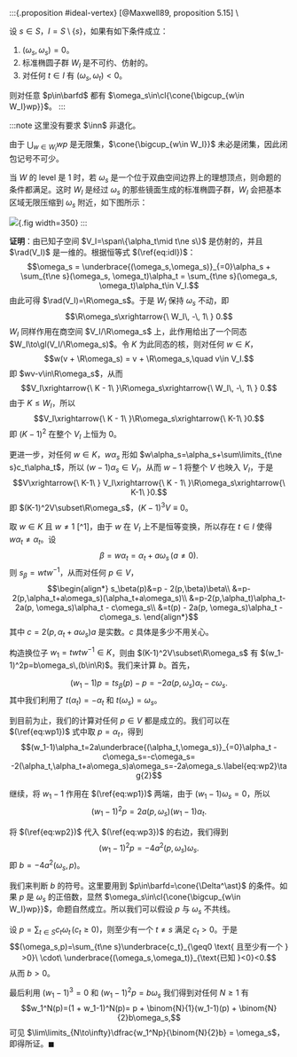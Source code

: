 
:::{.proposition #ideal-vertex}
[@Maxwell89, proposition 5.15] \

设 $s\in S$，$I=S\setminus\{s\}$，如果有如下条件成立：

1. $(\omega_s,\omega_s)=0$。
2. 标准椭圆子群 $W_I$ 是不可约、仿射的。
3. 对任何 $t\in I$ 有 $(\omega_s,\omega_t)<0$。

则对任意 $p\in\barfd$ 都有 $\omega_s\in\cl{\cone{\bigcup_{w\in W_I}wp}}$。
:::

:::note
这里没有要求 $\inn$ 非退化。

由于 $\bigcup_{w\in W_I}wp$ 是无限集，$\cone{\bigcup_{w\in W_I}}$ 未必是闭集，因此闭包记号不可少。

当 $W$ 的 level 是 1 时，若 $\omega_s$ 是一个位于双曲空间边界上的理想顶点，则命题的条件都满足。这时 $W_I$ 是经过 $\omega_s$ 的那些镜面生成的标准椭圆子群，$W_I$ 会把基本区域无限压缩到 $\omega_s$ 附近，如下图所示：

![](/images/coxeter/ideal-vertex.jpg){.fig width=350}
:::

**证明**：由已知子空间 $V_I=\span\{\alpha_t\mid t\ne s\}$ 是仿射的，并且 $\rad(V_I)$ 是一维的。根据恒等式 $(\ref{eq:idI})$：
$$\omega_s = \underbrace{(\omega_s,\omega_s)}_{=0}\alpha_s +  \sum_{t\ne s}(\omega_s, \omega_t)\alpha_t = \sum_{t\ne s}(\omega_s, \omega_t)\alpha_t\in V_I.$$
由此可得 $\rad(V_I)=\R\omega_s$。于是 $W_I$ 保持 $\omega_s$ 不动，即
$$\R\omega_s\xrightarrow{\ W_I\, -\, 1\ } 0.$$
$W_I$ 同样作用在商空间 $V_I/\R\omega_s$ 上，此作用给出了一个同态 $W_I\to\gl(V_I/\R\omega_s)$。令 $K$ 为此同态的核，则对任何 $w\in K$，
$$w(v + \R\omega_s) = v + \R\omega_s,\quad v\in V_I.$$
即 $wv-v\in\R\omega_s$，从而
$$V_I\xrightarrow{\ K - 1\ }\R\omega_s\xrightarrow{\ W_I\, -\, 1\ } 0.$$
由于 $K\leqslant W_I$，所以
$$V_I\xrightarrow{\ K - 1\ }\R\omega_s\xrightarrow{\ K-1\ }0.$$
即 $(K-1)^2$ 在整个 $V_I$ 上恒为 0。

更进一步，对任何 $w\in K$，$w\alpha_s$ 形如 $w\alpha_s=\alpha_s+\sum\limits_{t\ne s}c_t\alpha_t$，所以 $(w-1)\alpha_s\in V_I$，从而 $w-1$ 将整个 $V$ 也映入 $V_I$，于是
$$V\xrightarrow{\ K-1\ } V_I\xrightarrow{\ K - 1\ }\R\omega_s\xrightarrow{\ K-1\ }0.$$
即 $(K-1)^2V\subset\R\omega_s$，$(K-1)^3V\equiv0$。

取 $w\in K$ 且 $w\ne 1$ [^1]，由于 $w$ 在 $V_I$ 上不是恒等变换，所以存在 $t\in I$ 使得 $w\alpha_t\ne\alpha_t$。设
$$\beta = w\alpha_t=\alpha_t+a\omega_s\,(a\ne 0).$$
则 $s_\beta=wtw^{-1}$，从而对任何 $p\in V$，
$$\begin{align*}
s_\beta(p)&=p - 2(p,\beta)\beta\\
&=p-2(p,\alpha_t+a\omega_s)(\alpha_t+a\omega_s)\\
&=p-2(p,\alpha_t)\alpha_t- 2a(p, \omega_s)\alpha_t - c\omega_s\\
&=t(p) - 2a(p, \omega_s)\alpha_t - c\omega_s.
\end{align*}$$
其中 $c=2(p,\alpha_t+a\omega_s)a$ 是实数。$c$ 具体是多少不用关心。

构造换位子 $w_1=twtw^{-1}\in K$，则由 $(K-1)^2V\subset\R\omega_s$ 有 $(w_1-1)^2p=b\omega_s\,(b\in\R)$。我们来计算 $b$。首先，

$$(w_1-1)p=ts_\beta(p)-p=-2a(p,\omega_s)\alpha_t - c\omega_s.\label{eq:wp1}\tag{1}$$
其中我们利用了 $t(\alpha_t)=-\alpha_t$ 和 $t(\omega_s)=\omega_s$。

到目前为止，我们的计算对任何 $p\in V$ 都是成立的。我们可以在 $(\ref{eq:wp1})$ 式中取 $p=\alpha_t$，得到
$$(w_1-1)\alpha_t=2a\underbrace{(\alpha_t,\omega_s)}_{=0}\alpha_t -c\omega_s=-c\omega_s= -2(\alpha_t,\alpha_t+a\omega_s)a\omega_s=-2a\omega_s.\label{eq:wp2}\tag{2}$$

继续，将 $w_1-1$ 作用在 $(\ref{eq:wp1})$ 两端，由于 $(w_1-1)\omega_s=0$，所以
$$(w_1-1)^2p = 2a(p,\omega_s)(w_1-1)\alpha_t.\label{eq:wp3}\tag{3}$$

将 $(\ref{eq:wp2})$ 代入 $(\ref{eq:wp3})$ 的右边，我们得到
$$(w_1-1)^2p=-4a^2(p,\omega_s)\omega_s.$$
即 $b=-4a^2(\omega_s,p)$。

我们来判断 $b$ 的符号。这里要用到 $p\in\barfd=\cone{\Delta^\ast}$ 的条件。如果 $p$ 是 $\omega_s$ 的正倍数，显然 $\omega_s\in\cl{\cone{\bigcup_{w\in W_I}wp}}$，命题自然成立。所以我们可以假设 $p$ 与 $\omega_s$ 不共线。

设 $p=\sum_{t\in S} c_t\omega_t\,(c_t\geq0)$，则至少有一个 $t\ne s$ 满足 $c_t>0$。于是
$$(\omega_s,p)=\sum_{t\ne s}\underbrace{c_t}_{\geq0 \text{ 且至少有一个 } >0}\ \cdot\ \underbrace{(\omega_s,\omega_t)}_{\text{已知 }<0}<0.$$
从而 $b>0$。

最后利用 $(w_1-1)^3=0$ 和 $(w_1-1)^2p=b\omega_s$ 我们得到对任何 $N\geq 1$ 有
$$w_1^N(p)=(1 + w_1-1)^N(p)= p + \binom{N}{1}(w_1-1)(p) + \binom{N}{2}b\omega_s,$$
可见 $\lim\limits_{N\to\infty}\dfrac{w_1^Np}{\binom{N}{2}b} = \omega_s$，即得所证。$\blacksquare$